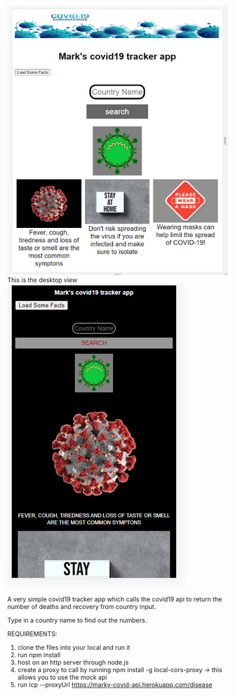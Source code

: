 ![screen1](screen1.PNG)
This is the desktop view
![screen2](screen2.PNG)

A very simple covid19 tracker app which calls the covid19 api to return the number of deaths and recovery from country input.

Type in a country name to find out the numbers.

REQUIREMENTS:
1. clone the files into your local and run it
2. run npm install
3. host on an http server through node.js
4. create a proxy to call by running npm install -g local-cors-proxy
-> this allows you to use the mock api 
5. run lcp --proxyUrl https://marky-covid-api.herokuapp.com/disease
